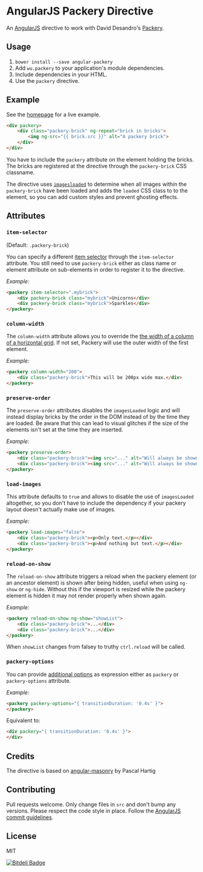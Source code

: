 # AngularJS Packery Directive 

An [AngularJS](http://angularjs.org/) directive to work with David Desandro's [Packery](http://packery.metafizzy.co/).

## Usage

1. `bower install --save angular-packery`
2. Add `wu.packery` to your application's module dependencies.
2. Include dependencies in your HTML.
3. Use the `packery` directive.

## Example

See the [homepage](http://passy.github.io/angular-packery) for a live example.

```html
<div packery>
    <div class="packery-brick" ng-repeat="brick in bricks">
        <img ng-src="{{ brick.src }}" alt="A packery brick">
    </div>
</div>
```

You have to include the `packery` attribute on the element holding the bricks.
The bricks are registered at the directive through the `packery-brick` CSS
classname.

The directive uses [`imagesloaded`](https://github.com/desandro/imagesloaded) to
determine when all images within the `packery-brick` have been loaded and adds
the `loaded` CSS class to to the element, so you can add custom styles and
prevent ghosting effects.

## Attributes

### `item-selector`

(Default: `.packery-brick`)

You can specify a different [item
selector](http://packery.metafizzy.co/options.html#itemselector) through the
`item-selector` attribute. You still need to use `packery-brick` either as class
name or element attribute on sub-elements in order to register it to the
directive.

*Example:*

```html
<packery item-selector=".mybrick">
    <div packery-brick class="mybrick">Unicorns</div>
    <div packery-brick class="mybrick">Sparkles</div>
</packery>
```

### `column-width`

The `column-width` attribute allows you to override the [the width of a column
of a horizontal grid](http://packery.metafizzy.co/options.html#columnwidth). If
not set, Packery will use the outer width of the first element.

*Example:*

```html
<packery column-width="200">
    <div class="packery-brick">This will be 200px wide max.</div>
</packery>
```

### `preserve-order`

The `preserve-order` attributes disables the `imagesLoaded` logic and will
instead display bricks by the order in the DOM instead of by the time they are
loaded. Be aware that this can lead to visual glitches if the size of the
elements isn't set at the time they are inserted.

*Example:*

```html
<packery preserve-order>
    <div class="packery-brick"><img src="..." alt="Will always be shown 1st"></div>
    <div class="packery-brick"><img src="..." alt="Will always be shown 2nd"></div>
</packery>
```

### `load-images`

This attribute defaults to `true` and allows to disable the use of `imagesLoaded`
altogether, so you don't have to include the dependency if your packery layout
doesn't actually make use of images.

*Example:*

```html
<packery load-images="false">
    <div class="packery-brick"><p>Only text.</p></div>
    <div class="packery-brick"><p>And nothing but text.</p></div>
</packery>
```

### `reload-on-show`

The `reload-on-show` attribute triggers a reload when the packery element (or an
ancestor element) is shown after being hidden, useful when using `ng-show` or 
`ng-hide`. Without this if the viewport is resized while the packery element is 
hidden it may not render properly when shown again.

*Example:*

```html
<packery reload-on-show ng-show="showList">
    <div class="packery-brick">...</div>
    <div class="packery-brick">...</div>
</packery>
```

When `showList` changes from falsey to truthy `ctrl.reload` will be called.

### `packery-options`

You can provide [additional options](http://packery.metafizzy.co/options.html)
as expression either as `packery` or `packery-options` attribute.

*Example:*

```html
<packery packery-options="{ transitionDuration: '0.4s' }">
</packery>
```

Equivalent to:

```html
<div packery="{ transitionDuration: '0.4s' }">
</div>
```

## Credits

The directive is based on
[angular-masonry](https://github.com/passy/angular-masonry)
by Pascal Hartig


## Contributing

Pull requests welcome. Only change files in `src` and don't bump any versions.
Please respect the code style in place. Follow the
[AngularJS commit guidelines](https://github.com/angular/angular.js/blob/master/CONTRIBUTING.md#commit-message-format).

## License

MIT


[![Bitdeli Badge](https://d2weczhvl823v0.cloudfront.net/passy/angular-packery/trend.png)](https://bitdeli.com/free "Bitdeli Badge")


